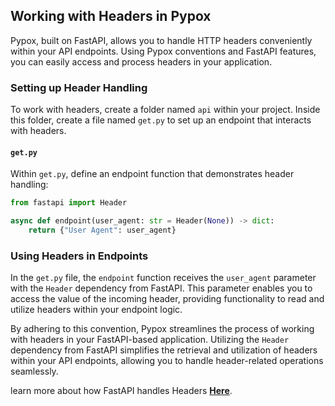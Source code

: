 ## Working with Headers in Pypox

Pypox, built on FastAPI, allows you to handle HTTP headers conveniently within your API endpoints. Using Pypox conventions and FastAPI features, you can easily access and process headers in your application.

### Setting up Header Handling

To work with headers, create a folder named `api` within your project. Inside this folder, create a file named `get.py` to set up an endpoint that interacts with headers.

#### `get.py`

Within `get.py`, define an endpoint function that demonstrates header handling:

```python
from fastapi import Header

async def endpoint(user_agent: str = Header(None)) -> dict:
    return {"User Agent": user_agent}
```

### Using Headers in Endpoints

In the `get.py` file, the `endpoint` function receives the `user_agent` parameter with the `Header` dependency from FastAPI. This parameter enables you to access the value of the incoming header, providing functionality to read and utilize headers within your endpoint logic.

By adhering to this convention, Pypox streamlines the process of working with headers in your FastAPI-based application. Utilizing the `Header` dependency from FastAPI simplifies the retrieval and utilization of headers within your API endpoints, allowing you to handle header-related operations seamlessly.

learn more about how FastAPI handles Headers [**Here**](https://fastapi.tiangolo.com/tutorial/header-params/).
